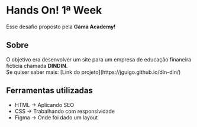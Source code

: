 # Hands On! 1ª Week

Esse desafio proposto pela <strong>Gama Academy!</strong>
<br>
<h2>Sobre</h2>
O objetivo era desenvolver um site para um empresa de educação finaneira fictícia chamada <strong>DINDIN.</strong><br>
Se quiser saber mais: [Link do projeto](https://jguigo.github.io/din-din/)

<h2>Ferramentas utilizadas</h2>
<ul>
  <li>HTML -> Aplicando SEO</li>
  <li>CSS -> Trabalhando com responsividade</li>
  <li>Figma -> Onde foi dado um layout</li>
</ul>
